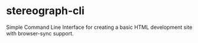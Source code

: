 # stereograph-cli
Simple Command Line Interface for creating a basic HTML development site with browser-sync support.
